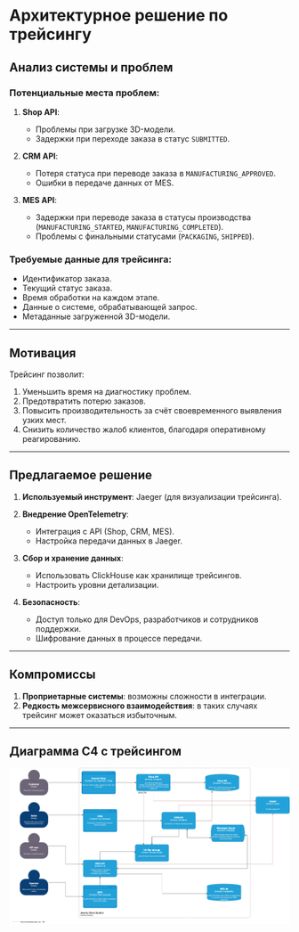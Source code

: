 # Архитектурное решение по трейсингу 

## Анализ системы и проблем

### Потенциальные места проблем:
1. **Shop API**:
    - Проблемы при загрузке 3D-модели.
    - Задержки при переходе заказа в статус `SUBMITTED`.

2. **CRM API**:
    - Потеря статуса при переводе заказа в `MANUFACTURING_APPROVED`.
    - Ошибки в передаче данных от MES.

3. **MES API**:
    - Задержки при переводе заказа в статусы производства (`MANUFACTURING_STARTED`, `MANUFACTURING_COMPLETED`).
    - Проблемы с финальными статусами (`PACKAGING`, `SHIPPED`).

### Требуемые данные для трейсинга:
- Идентификатор заказа.
- Текущий статус заказа.
- Время обработки на каждом этапе.
- Данные о системе, обрабатывающей запрос.
- Метаданные загруженной 3D-модели.

---

## Мотивация

Трейсинг позволит:
1. Уменьшить время на диагностику проблем.
2. Предотвратить потерю заказов.
3. Повысить производительность за счёт своевременного выявления узких мест.
4. Снизить количество жалоб клиентов, благодаря оперативному реагированию.

---

## Предлагаемое решение

1. **Используемый инструмент**: Jaeger (для визуализации трейсинга).
2. **Внедрение OpenTelemetry**:
    - Интеграция с API (Shop, CRM, MES).
    - Настройка передачи данных в Jaeger.

3. **Сбор и хранение данных**:
    - Использовать ClickHouse как хранилище трейсингов.
    - Настроить уровни детализации.

4. **Безопасность**:
    - Доступ только для DevOps, разработчиков и сотрудников поддержки.
    - Шифрование данных в процессе передачи.

---

## Компромиссы

1. **Проприетарные системы**: возможны сложности в интеграции.
2. **Редкость межсервисного взаимодействия**: в таких случаях трейсинг может оказаться избыточным.

---

## Диаграмма C4 с трейсингом

![tracing.png](tracing.png)